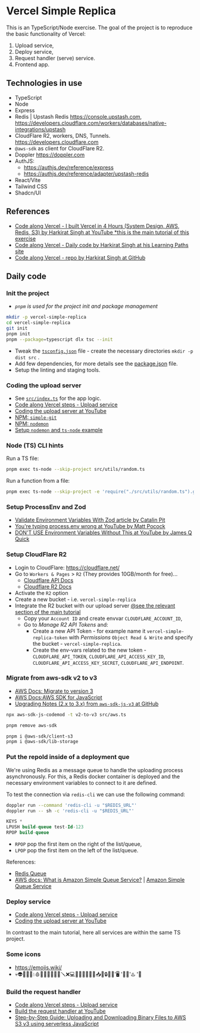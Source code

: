 # Vercel Simple Replica

This is an TypeScript/Node exercise. The goal of the project is to reproduce the basic functionality of Vercel:

1. Upload service,
2. Deploy service,
3. Request handler (serve) service.
4. Frontend app.

## Technologies in use

- TypeScript
- Node
- Express
- Redis | Upstash Redis <https://console.upstash.com>, <https://developers.cloudflare.com/workers/databases/native-integrations/upstash>
- CloudFlare R2, workers, DNS, Tunnels. <https://developers.cloudflare.com>
- `@aws-sdk` as client for CloudFlare R2.
- Doppler <https://doppler.com>
- AuthJS:
  - <https://authjs.dev/reference/express>
  - <https://authjs.dev/reference/adapter/upstash-redis>
- React/Vite
- Tailwind CSS
- Shadcn/UI

## References

- [Code along Vercel - I built Vercel in 4 Hours (System Design, AWS, Redis, S3) by Harkirat Singh at YouTube \*this is the main tutorial of this exercise](https://youtu.be/c8_tafixiAs?si=WI9AJLQdzQZO0r3X)
- [Code along Vercel - Daily code by Harkirat Singh at his Learning Paths site](https://projects.100xdevs.com/tracks/ZSQI8YNE0iL6sT1hJpts/vercel-1)
- [Code along Vercel - repo by Harkirat Singh at GitHub](https://projects.100xdevs.com/tracks/ZSQI8YNE0iL6sT1hJpts/vercel-1)

## Daily code

### Init the project

- _`pnpm` is used for the project init and package management_

```bash
mkdir -p vercel-simple-replica
cd vercel-simple-replica
git init
pnpm init
pnpm --package=typescript dlx tsc --init
```

- Tweak the [`tsconfig.json`](tsconfig.json) file - create the necessary directories `mkdir -p dist src` .
- Add few dependencies, for more details see the [package.json](package.json) file.
- Setup the linting and staging tools.

### Coding the upload server

- See [`src/index.ts`](src/index.ts) for the app logic.
- [Code along Vercel steps - Upload service](https://projects.100xdevs.com/tracks/ZSQI8YNE0iL6sT1hJpts/vercel-1)
- [Coding the upload server at YouTube](https://www.youtube.com/watch?v=c8_tafixiAs&t=1507s)
- [NPM: `simple-git`](https://www.npmjs.com/package/simple-git)
- [NPM: `nodemon`](https://www.npmjs.com/package/nodemon)
- [Setup `nodemon` and `ts-node` example](https://khalilstemmler.com/blogs/typescript/node-starter-project/#Cold-reloading)

### Node (TS) CLI hints

Run a TS file:

```bash
pnpm exec ts-node --skip-project src/utils/random.ts
```

Run a function from a file:

```bash
pnpm exec ts-node --skip-project -e 'require("./src/utils/random.ts").generateId()'
```

### Setup ProcessEnv and Zod

- [Validate Environment Variables With Zod article by Catalin Pit](https://catalins.tech/validate-environment-variables-with-zod/)
- [You're typing process.env wrong at YouTube by Matt Pocock](https://www.youtube.com/watch?v=q1im-hMlKhM)
- [DON'T USE Environment Variables Without This at YouTube by James Q Quick](https://www.youtube.com/watch?v=dCzNA9nUxuo)

### Setup CloudFlare R2

- Login to CloudFlare: <https://cloudflare.net/>
- Go to `Workers & Pages` > `R2` (They provides 10GB/month for free)...
  - [Cloudflare API Docs](https://developers.cloudflare.com/api/)
  - [Cloudflare R2 Docs](https://developers.cloudflare.com/r2/)
- Activate the `R2` option
- Create a new bucket - i.e. `vercel-simple-replica`
- Integrate the R2 bucket with our upload server [@see the relevant section of the main tutorial](https://youtu.be/c8_tafixiAs?si=5UkwO9I-ZtrtnqkL&t=3582)
  - Copy your `Account ID` and create envvar `CLOUDFLARE_ACCOUNT_ID`,
  - Go to _Manage R2 API Tokens_ and:
    - Create a new API Token - for example name it `vercel-simple-replica-token` with _Permissions_ `Object Read & Write` and specify the bucket - `vercel-simple-replica`.
    - Create the env-vars related to the new token - `CLOUDFLARE_API_TOKEN`, `CLOUDFLARE_API_ACCESS_KEY_ID`, `CLOUDFLARE_API_ACCESS_KEY_SECRET`, `CLOUDFLARE_API_ENDPOINT`.

### Migrate from aws-sdk v2 to v3

- [AWS Docs: Migrate to version 3](https://docs.aws.amazon.com/sdk-for-javascript/v3/developer-guide/migrating.html)
- [AWS Docs:AWS SDK for JavaScript](https://docs.aws.amazon.com/sdk-for-javascript/v3/developer-guide/getting-started-nodejs.html)
- [Upgrading Notes (2.x to 3.x) from `aws-sdk-js-v3` at GitHub](https://github.com/aws/aws-sdk-js-v3/blob/main/UPGRADING.md)

```bash
npx aws-sdk-js-codemod -t v2-to-v3 src/aws.ts

pnpm remove aws-sdk

pnpm i @aws-sdk/client-s3
pnpm i @aws-sdk/lib-storage
```

### Put the repoId inside of a deployment que

We're using Redis as a message queue to handle the uploading process asynchronously.
For this, a Redis docker container is deployed and the necessary environment variables to connect to it are defined.

To test the connection via `redis-cli` we can use the following command:

```bash
doppler run --command 'redis-cli -u "$REDIS_URL"'
doppler run -- sh -c 'redis-cli -u "$REDIS_URL"'
```

```sql
KEYS *
LPUSH build-queue test-Id-123
RPOP build-queue
```

- `RPOP` pop the first item on the right of the list/queue,
- `LPOP` pop the first item on the left of the list/queue.

References:

- [Redis Queue](https://redis.com/glossary/redis-queue/)
- [AWS docs: What is Amazon Simple Queue Service?](https://docs.aws.amazon.com/AWSSimpleQueueService/latest/SQSDeveloperGuide/welcome.html) | [Amazon Simple Queue Service](https://aws.amazon.com/sqs/)

### Deploy service

- [Code along Vercel steps - Upload service](https://projects.100xdevs.com/tracks/ZSQI8YNE0iL6sT1hJpts/vercel-2)
- [Coding the upload server at YouTube](https://www.youtube.com/watch?v=c8_tafixiAs&t=4905s)

In contrast to the main tutorial, here all services are within the same TS project.

### Some icons

- <https://emojis.wiki/>
- 💀👽🎩🤖👦💧🩸🚀🚗🔧🔩🔨🔧🪛❌💻🧲🧭🎲💾🔔🔗📥⛲🔒🧰🧊'🖥 '🧬🐾'♨️ '🌵

### Build the request handler

- [Code along Vercel steps - Upload service](https://projects.100xdevs.com/tracks/ZSQI8YNE0iL6sT1hJpts/vercel-3)
- [Build the request handler at YouTube](https://youtu.be/c8_tafixiAs?si=DbNfFxzdd646XHE2&t=7212s)
- [Step-by-Step Guide: Uploading and Downloading Binary Files to AWS S3 v3 using serverless JavaScript](https://dev.to/restdbjones/step-by-step-guide-uploading-and-downloading-binary-files-to-aws-s3-v3-using-nodejs-and-codehooksio-4olh)
